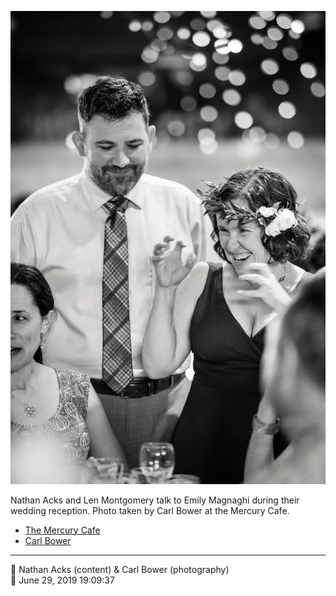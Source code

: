 ![Nathan Acks and Len Montgomery talk to Emily Magnaghi](assets/3c997320afbe86f75265996d1623f741.webp)

Nathan Acks and Len Montgomery talk to Emily Magnaghi during their wedding reception. Photo taken by Carl Bower at the Mercury Cafe.

* [The Mercury Cafe](http://mercurycafe.com)
* [Carl Bower](https://carlbowerphotos.com)

- - - -

<span aria-hidden="true">👥</span> Nathan Acks (content) & Carl Bower (photography)  
<span aria-hidden="true">📅</span> June 29, 2019 19:09:37
